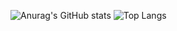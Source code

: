 
![Anurag's GitHub stats](https://github-readme-stats-j05el383g.vercel.app/api/?username=neil0491&count_private=true&include_all_commits=true&theme=github_dark&show_icons=true&hide=stars) 
 ![Top Langs](https://github-readme-stats.vercel.app/api/top-langs/?username=neil0491&layout=compact&size_weight=0.5&count_weight=0.5)



<!-- Here are some ideas to get you started:

- 🔭 I’m currently working on ...
- 🌱 I’m currently learning ...
- 👯 I’m looking to collaborate on ...
- 🤔 I’m looking for help with ...
- 💬 Ask me about ...
- 📫 How to reach me: ...
- 😄 Pronouns: ...
- ⚡ Fun fact: ...
-->
